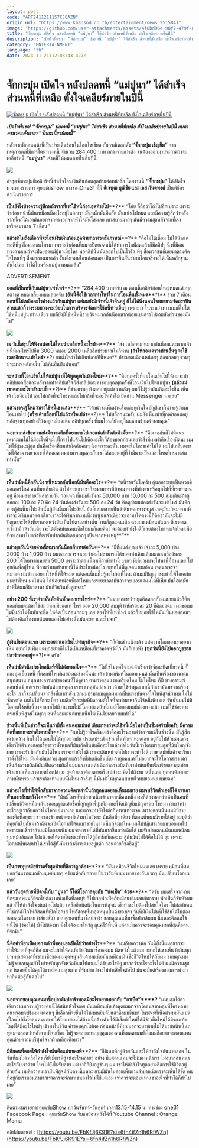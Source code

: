 ```yaml
---
layout: post
code: "ART2411211157CJQAZN"
origin_url: "https://www.khaosod.co.th/entertainment/news_9515841"
image: "https://github.com/user-attachments/assets/4f8bd96e-98f2-479f-8145-d45639b1e75a"
title: "จั๊กกะบุ๋ม เปิดใจ หลังปลดหนี้ “แม่ปูนา” ได้สำเร็จ ส่วนหนี้ที่เหลือ ตั้งใจเคลียร์ภายในปีนี้"
description: "เปิดใจที่แรก! “จั๊กกะบุ๋ม” ปลดหนี้ “แม่ปูนา” ได้สำเร็จ ส่วนหนี้ที่เหลือ ตั้งใจเคลียร์ภายในปีนี้ ลบคำครหาคนตั้งฉายา “จั๊กกะเบี้ยวบิดหนี้”"
category: "ENTERTAINMENT"
language: "th"
date: 2024-11-21T12:03:43.427Z
---
```


# จั๊กกะบุ๋ม เปิดใจ หลังปลดหนี้ “แม่ปูนา” ได้สำเร็จ ส่วนหนี้ที่เหลือ ตั้งใจเคลียร์ภายในปีนี้

[![จั๊กกะบุ๋ม เปิดใจ หลังปลดหนี้ “แม่ปูนา” ได้สำเร็จ ส่วนหนี้ที่เหลือ ตั้งใจเคลียร์ภายในปีนี้](https://www.khaosod.co.th/wpapp/uploads/2024/11/jakkabum1-1.jpg "จั๊กกะบุ๋ม เปิดใจ หลังปลดหนี้ “แม่ปูนา” ได้สำเร็จ ส่วนหนี้ที่เหลือ ตั้งใจเคลียร์ภายในปีนี้")](https://www.khaosod.co.th/wpapp/uploads/2024/11/jakkabum1-1.jpg)

_**เปิดใจที่แรก! “จั๊กกะบุ๋ม” ปลดหนี้ “แม่ปูนา” ได้สำเร็จ ส่วนหนี้ที่เหลือ ตั้งใจเคลียร์ภายในปีนี้ ลบคำครหาคนตั้งฉายา “จั๊กกะเบี้ยวบิดหนี้”**_

หลังจากที่ก่อนหน้านี้เป็นประเด็นร้อนในโลกโซเชียล กับกรณีตลกดัง **“จั๊กกะบุ๋ม เชิญยิ้ม”** จากเหตุการณ์ที่มีการโดนทวงหนี้ จำนวน 284,400 บาท กลางรายการดัง จนต้องออกมาประกาศว่าจะเคลียร์หนี้ **“แม่ปูนา”** เจ้าหนี้ให้หมดภายในสิ้นปีนี้

[![](https://www.khaosod.co.th/wpapp/uploads/2024/11/jakkabum3.jpg)](https://www.khaosod.co.th/wpapp/uploads/2024/11/jakkabum3.jpg)

ล่าสุดจั๊กกะบุ๋มก็เคลียร์หนี้สำเร็จโอนเงินคืนก้อนสุดท้ายต่อหน้าสื่อ โดยงานนี้ **“จั๊กกะบุ๋ม”** ได้เปิดใจผ่านทางรายการ คุยแซ่บshow ทางช่องOne31 ที่มี **ดีเจพุฒ พุฒิชัย และ เอส กันตพงศ์** เป็นพิธีกรดำเนินรายการ

**เป็นยังไงบ้างความรู้สึกหลังจากที่เราใช้หนี้ก้อนสุดท้ายไป****?** “โอ้ย ก็ถือว่าโล่งไปอีกเปราะ เพราะว่าก่อนหน้านี้มันเหมือนมีอะไรอยู่ในอกเรา มันหนักมันอึดอัด มันแน่นไปหมด และมีความรู้สึกว่าหลังจากที่เราได้เอามันออกจากตรงอกจากหัวใจมันโล่งเลย เบาสบายมากๆ มันมีความสุขหลังจากที่เราเครียดมานาน 7 เดือน”

**แล้วทำไมถึงเลือกที่จะโอนเงินเงินก้อนสุดท้ายกลางวงสัมภาษณ์****?** “คือไม่ได้เตี๊ยม ไม่ได้นัดแต่พอดีพี่ๆ สื่อมวลชนโทรมา เพราะว่าก่อนที่ผมจะปิดยอดหนี้ได้ทำการไลฟ์สดแล้วก็มีคลิปๆ นึงที่มีคนทวงถามผมว่าจะปิดยอดแม่ปูนาเมื่อไหร่ พอคลิปนั้นมันออกไปเป็นไวรัล พี่ๆ สื่อมวลชนก็เลยมาตามติด ใจไหนพี่ๆ สื่อมวลชนมาแล้ว งั้นเดี๋ยวผมโอนก่อนเลย เป็นการยืนยันว่าผมโอนจริงจะได้เห็นหลักฐานกันไปเลย ว่าได้โอนคืนแม่ปูนาหมดแล้ว”

ADVERTISEMENT

**ยอดที่เป็นหนี้กับแม่ปูนาเท่าไหร่****?** “284,400 บาทครับ ณ ตอนนี้เคลียร์ก้อนใหญ่หมดแล้วทุกสตางค์ หมดเกลี้ยงหมดเลยครับ **(อันนี้คือใช้เวลาเท่าไหร่ในการโอนคืนทั้งหมด****?)** ร่วม 7 เดือน **ตอนนี้ไม่เหลืออะไรค้างแล้วกับแม่ปูนา แต่ผมยังมีเจ้าหนี้เจ้าอื่นอยู่ ก็ไม่ได้นิ่งนอนใจพยายามจัดสรรปันส่วนแล้วก็วางระบบวางระเบียบในการบริหารจัดการใช้หนี้ท่านอื่นๆ** เพราะว่า ในระหว่างทางผมก็ไม่ได้ใช้หนี้แม่ปูนาท่านเดียว ผมก็ยังมีใช้หนี้หนี้รายวันหมวกกันน็อกมากน้อยแบ่งสรรไปตามสัดส่วนของมันไป”

[![](https://www.khaosod.co.th/wpapp/uploads/2024/11/jakkabum4.jpg)](https://www.khaosod.co.th/wpapp/uploads/2024/11/jakkabum4.jpg)

**ณ วันนี้สรุปให้ฟังหน่อยได้ไหมว่าเหลือหนี้อะไรบ้าง****?** “ส่ง เหลือพวกหมวกกันน็อกและพวกเจ้าหนี้ที่ผมโทรไปยืม 3000 หน่อย 2000 เหลืออีกประมาณไม่กี่ท่าน **(ถ้าให้ลองเดาว่าท่านอื่นๆ จะใช้เวลาอีกนานเท่าไหร่****?) ผมตั้งใจว่าไม่เกินปลายปีนี้หมด** ประมาณเดือนหน่อยๆ ก้อนกลมๆ รวมๆ ประมาณหลักหมื่น ไม่เกินสิ้นปีแน่นอน”

**ระหว่างที่โอนเงินไปให้แม่ปูนามีได้พูดคุยกันบ้างไหม****?** “คือทุกครั้งที่ผมโอนเงินไปให้ผมจะทำคลิปบอกสื่อและหลังจากทำคลิปเสร็จก็ส่งสลิปและคำขอบคุณทุกครั้งที่โอนเงินไปให้แม่ปูนา **(แล้วแม่เขาตอบอะไรกลับมามั้ย****?)** ก็ช่วงแรกๆ ยังตอบอยู่แต่ช่วงหลังๆ ผมก็ไม่รู้ว่ามันเกิดอะไรขึ้น เห็นเค้านิ่งเงียบไป เลยไม่กล้าที่จะโทรหาเลยไม่กล้าที่จะอะไรเค้าไม่เปิดอ่าน Messenger ผมเลย”

**แล้วเขาจะรู้ไหมว่าเราใช้หนี้เขาแล้ว****?** “เค้าน่าจะเห็นผ่านสื่อและดูเงินในบัญชีเขาก็น่าจะรู้ว่าผมโอนเข้าไป **(หรือเค้าบล็อกพี่ไปแล้วหรือเปล่า****?)** ไม่บล็อกนะครับ ผมยังเห็นเฟซบุ๊กเค้าออนอยู่ หลักฐานทุกอย่างก็ยังอยู่เหมือนเดิม สลิปทุกครั้ง ที่ผมโอนก็ยังอยู่ในแชทพร้อมคำขอบคุณ”

**นอกจากส่งข้อความยังมีความคิดที่อยากจะไปเจอแม่เค้าตัวต่อตัวมั้ย****?** “คือเจอกันก็ไม่ติดนะ เพราะผมไม่ได้มีอะไรที่จะไปโกรธไปแค้นไปเคืองอะไรก็ต้องบอกก่อนเลยว่าสิ่งที่ผมทำคือเรื่องผิดนะ ผมไม่ใช่ผู้ชนะผู้ถูก มันคือเรื่องที่ผมทำผิดกับคนๆ นึงเพราะฉะนั้น ผมจะไปโกรธเค้าไม่ได้ ผมไปเกลียดเขาไม่ได้สามารถเจอเขาได้ตลอด ผมสามารถพูดคุยกับเขาได้ตลอดอยู่ที่ว่ามันจะเป็นเวลาไหนที่เหมาะสมเท่านั้น”

[![](https://www.khaosod.co.th/wpapp/uploads/2024/11/jakkabum5.jpg)](https://www.khaosod.co.th/wpapp/uploads/2024/11/jakkabum5.jpg)

**เห็นว่ามีหนี้อีกอันนึง หนี้หมวกกันน็อกนี่มันคืออะไร****?** “หนี้รายวันไงครับ กู้นอกระบบเป็นพวกขี่มอเตอร์ไซค์ คนที่มาเก็บเงิน ถ้าไม่จ่ายเขา เขาก็จะมามาหาที่บ้านมาทวงที่ทำงานหรือบุกไปที่ที่เราทำงานอยู่ คือผมส่งรายวันส่งรายวัน ก่อนหน้านี้ผมส่งวันละ 50,000 บาท 10,000 ละ 500 สมมตินะถ้ากู้ดอกละ 100 ละ 20 คือ 24 วันต้องส่งวันละ 500 ส่ง 24 วัน คิดดูว่าผมต้องส่งวันละเท่าไหร่ มันคือการกู้อันนี้มาโปะอันนั้นกู้อันนั้นมาโปะอันนี้ มันก็เลยกลายเป็นว่าดินพอกหางหมูสาเหตุมันเกิดมาจากที่เราจะมีเงินอนาคต เดี๋ยวเราจะได้เงินจากงานนี้งานนู้นแล้วเดี๋ยวจะเอามาให้ตรงนี้ก็คิดว่ามันจะไม่มีปัญหาอะไรสิ่งที่เราคาดหวังมันเป็นไปตามอย่างนั้น งานก็ถูกแคนเซิล ดวงผมเหมือนมันตก ที่เราคาดหวังว่าอีกห้าวันเดี๋ยวจะได้ตังค์มันแคนเซิลไปผมก็เลยคิดว่าจะต้องทำยังไงดีก็เลยต้องโทรหาเจ้าใหม่เพื่อที่จะเอามาโปะเจ้าที่เรารับปากมันก็เลยพอกๆ เป็นพอกหางหมู**”**

**แล้วทุกวันนี้จ่ายค่าหนี้หมวกกันน็อกกี่บาทต่อวัน****?** “มีที่ผมส่งบางเจ้า เจ้าละ 5,000 บ้าง 2000 บ้าง 1,000 บ้าง ผมขอเลยเจรจาเลยว่าผมไม่สามารถได้ยอดเท่าเดิมแล้วผมขอเหลือวันละ 200 ได้ไหมจากเคยส่ง 5000 เพราะว่าตอนนี้ผมมีกำลังเท่านี้ แรกๆ มีเดี๋ยวผมจะไปหาพี่ที่บ้านเลย ไปคุยกันพี่อยู่ไหน พี่ถามว่าผมทำแบบนี้ได้ประโยชน์อะไร อยากให้พี่ดูเจตนาผมก่อน เจตนาเจรจาหมายความว่าผมอยากใช้หนี้พี่ให้หมด แต่ตอนนี้ผมไม่รู้จะไปหาที่ไหน ถ้าผมมีปัญญาส่งเท่านี้พี่โอเคกับผมเท่าไหน ผมไม่หนี ได้น้อยหน่อยพี่เอาไหมและระยะเวลามันอาจจะเยอะแต่ผมให้พี่เนี่ย มันโอเคมั้ย ถ้าพี่ได้ผมก็มีเวลาหา มันก็วินวินทั้งคู่แหละ”

**อย่าง 200 ที่เราจ่ายมันหักต้นหักดอกเท่าไหร่****?** “ผมบอกเขาว่าหยุดคิดดอกกับผมเลยแล้วก็คิด ยอดที่ผมจะต้องใช้อ่ะ ว่าผมมียอดเท่าไหร่ ยอด 20,000 สมมุติว่าหักร้อยละ 20 ก็คิดยอดมา ผมขอผมไม่มีแล้วไม่งั้นมันจะยืด ให้คิดเป็นก้อนกลมๆ เลย ต้องให้พี่เท่าไหร่ แล้วก็ทยอยใช้ให้มันเป็นยอดกลมๆ ไม่ต้องคิดเรื่องทบต้นทบดอกไม่อย่างนั้นมันจะยาวและไม่จบ”

[![](https://www.khaosod.co.th/wpapp/uploads/2024/11/jakkabum6.jpg)](https://www.khaosod.co.th/wpapp/uploads/2024/11/jakkabum6.jpg)

**กู้เงินยืมตอนแรก เพราะอยากเอาเงินไปทำธุรกิจ****?** “ก็เงินส่วนนึงแล้ว แต่ความโลภของเราอยากเพิ่ม อยากได้เพิ่ม แต่ทุกอย่างก็ไม่ได้เป็นเหมือนที่เราคาดหวังไว้ มันก็เลยพัง **(ทุกวันนี้ยังไปออกบูธขายปลาร้าทอดอยู่****?)** ครับ”

**เห็นว่ามีคำนึงประโยคนึงที่พี่ไม่ค่อยพอใจ****?** “ไม่ใช่ไม่พอใจ แต่เค้าเรียกว่าจั๊กกะบิดเบี้ยวหนี้ จั๊กกะบุ๋มเบี้ยวหนี้ ที่ตลกทีโพ มันเยอะนะช่วงนั้นน่ะ เค้าเข้ามาพิมพ์ในคอมเมนต์ นั้นเป็นเรื่องของความสนุกสนาน สนุกทางอารมณ์ของคนที่ได้ดูข่าว ถามว่าตอนแรกเครียดไหม โมโหไหม ก็มี บางอารมณ์ตอนนั้นมี แต่เราระงับมันด้วยเหตุผล เราหาเหตุมันก่อนว่า เค้ามาใช้คำพูดแบบนี้กับเรามันมาจากเรื่องอะไร เราก็จะเปลี่ยนจากสิ่งที่เขากำลังบอกผมปรมาผมดูถูกผมมาเป็นแรงบันดาลใจให้พิสูจน์ว่าผม ไม่ใช่จั๊กกะบิด ผมไม่ใช่จั๊กกะเบี้ยว ผมคือจั๊กกะบุ๋มที่มีความตั้งใจที่จะทำมาหากินใช้หนี้เพียงแต่ วันนั้นผมไม่มีโอกาสใช้หนี้เนื่องจากผมไม่มีงาน ผมไม่มีโอกาสแต่วันนี้ผมมีโอกาสผมมีช่องทางแล้ว ผมก็ใช้ช่องทางตรงเนี่ยพิสูจน์ให้ทุกๆ คนที่คอมเม้นต์แบบเนี่ยให้เห็นไปเลยว่าผมทำได้”

**ช่วงนั้นที่เป็นข่าวก็จะเห็นว่ามีทั้ง คนคอมเม้นต์ เดินมาหาว่าจะใช้หนี้เมื่อไหร่ เป็นซึมเศร้ามั้ยครับ มีความคิดที่อยากจะฆ่าตัวตายมั้ย****?** “ผมไม่รู้ว่าโรคซึมเศร้าคืออะไรนะ แต่ว่าอารมณ์ในช่วงนั้น มันรู้สึกเคว้งคว้าง กินไม่ได้นอนไม่ได้ทุกอย่างมัน ประเดประดังเข้ามาในหัวเราหมดเลย อยู่กับไฟหัวนอนดวงเดียวให้ตัวเองตอบเรื่องราวทั้งหมดที่มันเกิดขึ้นมันคืออะไรแล้วทำไมวันนี้เราโดนมรสุมลูกที่มันใหญ่จังเลย เราจะรับมือกับมันได้ไหม เราจะทำยังไงดี เราจะเดินหน้าต่อไปเราจะทำไงดี ภาษาสมัยนี้เค้าจะเรียกว่าดิ่งใช่ไหม มันดิ่งมันดาวน์ สุดท้ายแล้วสิ่งที่มันเกิดขึ้นเนี่ย ถ้าทุกคนเค้าไม่อยากจะให้โอกาสเรา เค้าเห็นถึงความผิดที่มันเป็นความผิดในมุมมองของเค้า คิดว่าความผิดที่เราทำมันเป็นเรื่องร้ายแรงสุดท้ายเค้าอยากเห็นเราตายหรือเปล่าวะ สุดท้ายเราต้องตายหรือเปล่าวะ คิดไปถึงขนาดนั้นเลย ทุกคนต้องการภาพนั้นหรอ แล้วเราต้องทำแบบนั้นไหม ถ้าสิ่งๆ นี้มันทำให้ทุกคนสบายใจผมยอมนะ ผมยอม”

**แล้วอะไรที่ทำให้พี่กลับมาจากความคิดเหล่านั้นถ้าทุกคนอยากเห็นผมตาย ผมจบชีวิตตัวเองก็ได้ เราเอาตัวเองกลับมายังไง****?** “มันมีโทรศัพท์สายหนึ่งเข้ามาจากพี่คนหนึ่ง ผมก็ต้องบอกว่าเค้าเป็นคนที่เปลี่ยนชีวิตเหมือนกันขออนุญาตเอ่ยชื่อพี่ญาญ่า พี่บุ๋มทีมงานที่จัดเชิญยิ้มเชิญอร่อย โทรมา ถามว่าทำอะไรอยู่เราก็บอกว่าไม่ไหวแย่มากเลย และแกจะทำยังไงต่อก็หาหนทางเจอ เพราะตอนนั้นผมมีที่ขายของคือที่อยุธยา ขายของข้างหน้าตรงที่เค้ามาไหว้พระ นั่นคือที่ๆ เดียว ที่ตอนนั้นผมมีรายได้อยู่ สมมุติว่าก็คุยกันไปกันมาถ้าฉันจะเปิดโอกาสให้แกมาขายในงานนี้แกจะมาไหม ผมไม่ปฏิเสธเลยผมบอกผมไป เพราะผมเชื่อว่าถ้าผมมีโอกาสเพิ่ม ผมจะหารายได้ที่มันมากขึ้นกว่าเดิมได้ ผมรับปากตอนนั้นผมเหมือนทุบหม้อล้มเลย ไปแล้วขอให้ตายในขณะที่เราได้สู้อีกซักทีเถอะวะ สู้กับมันไม่ได้คือไม่ได้ ลุย เพราะโอกาสนั้นเลยทำให้เราได้สู้ทั้งที่เรากำลังจะตายอยู่แล้ว ก่อนตายก็ขอฮึดสู้”

[![](https://www.khaosod.co.th/wpapp/uploads/2024/11/jakkabum9.jpg)](https://www.khaosod.co.th/wpapp/uploads/2024/11/jakkabum9.jpg)

**เป็นการทุบหม้อข้าวครั้งสุดท้ายที่ถือว่าถูกต้อง****?** “มันเหมือนชีวิตใหม่ผมเลย เพราะเหมือนที่ผมบอกวันแรกผมกลัวมนุษย์มากๆ ครับแต่กลับกลายเป็นว่าวันที่ผมมาขายของวันแรกๆ มันเปลี่ยนโลกผมเลย”

**แล้ววันสุดท้ายที่ปิดหนี้กับ “ปูนา” ก็ได้มีโอกาสคุยกับ “พ่อเป็ด” ด้วย****?** “ครับ ผมเสร็จจากงานที่กรุงเทพผมก็ตีรถไปต่องานพ่อเป็ดที่ลพบุรี ก็ไปเจอพ่อเป็ดก็เหมือนเดิมเลยก้มกราบ พ่อเป็ดก็จับหัวผมแล้วก็ให้กำลังใจ มันผ่านไปแล้ว เหลืออีกนิดนึงในการพิสูจน์ เอ็งทำซะไม่ต้องไปสนใจใคร โฟกัสกับคนที่ให้กำลังใจโฟกัสคนที่เปิดโอกาส โฟกัสคนที่มาอุดหนุนสินค้าของเรา วันนี้มีเงินใช้หนี้ใช้สินได้ไม่ต้อง ขอบคุณใครเลย (เสียงสั่น) ขอบคุณคนที่มาซื้อปลาร้า ขอบคุณคนที่มาซื้อปลาส้มผม นี่แหละคือคนใช้หนี้ให้ (ร้องไห้) มึงไม่ต้องมา มึงไม่ต้องมาไหว้กู กูแค่ให้พื้นที่ แต่คนมึงควรจะขอบคุณมากที่สุดคือคนที่รักมึง”

**นี่คือคำที่อาเป็ดบอก แล้วพี่ตอบเอาเป็ดไปว่าอย่างไร****?** “ผมก็บอกว่าพ่อ วันนี้สิ่งนี้ผมอยากจะทำให้มากที่สุดก็คือ ผมจะไม่ทำให้คนที่เสียเงินมาซื้อของผม ผิดหวังในตัวผม อยากให้เขาเห็นว่าเงินทุกบาททุกสตางค์ที่เขามาซื้อของผมอุดหนุนสินค้าผมเนี่ยมันเหมือนเงินซื้อชีวิตใหม่ให้กับผม ขอบคุณผมไม่รู้จะขอบคุณยังไงสำหรับทุกจังหวัดที่ผมไปมาผมได้รับอะไรดีๆ มากกว่าอะไรอะไรไม่ดี ผมมีความสุขทุกวันเลยยิ้มได้คุยได้ขายมีความสุขมาก ก็รับปากว่าจะไม่ทำเสียใจต่อไป มันจะมีแต่เรื่องของการทำมาหากินต่อสู้กันต่อไป”

[![](https://www.khaosod.co.th/wpapp/uploads/2024/11/jakkabum10.jpg)](https://www.khaosod.co.th/wpapp/uploads/2024/11/jakkabum10.jpg)

**นอกจากขอบคุณคนมาซื้อปลาส้มปลาร้าทอดมีอะไรอยากบอกกับ “อาเป็ด”****?** “ผมบอกได้คำเดียวว่าผมกราบผู้ชายคนนี้ได้สนิทหัวใจเลย มันเหมือนกับเค้าฉุดผมมาจากโคลนจากหลุมที่ใครหลายคนพร้อมจะฝังผม แต่คนๆ นี้เลือกที่จะยื่นไม้ให้ผมหยิบจับแล้วดึงผมขึ้นมา ในขณะที่เนื้อตัวผมมันแปดเปื้อนไปทั้งโคลนตมแต่เขาให้โอกาสผมได้ล้างเนื้อล้างตัว ได้มีเสื้อผ้าใหม่ได้มีข้าวมื้อใหม่ได้มีรองเท้าใหม่ได้มีอะไรใหม่ๆ เข้ามาในชีวิต คำขอบคุณไม่พอ ก่อนหน้านี้ที่ผมบอกจะบวชผมไม่ได้บวชหนีหนี้นะ พูดมาตลอดว่าหลังจากที่จบเรื่อง ไม่รู้จะตอบแทนบุญคุณของคนที่เมตตาผมยังไงผมก็อยากจะตอบแทนคุณด้วยความบริสุทธิ์จากผ้าเหลืองคือบวช”

**มีอีกคนที่คอยให้กำลังใจนั่นคือแฟนของพี่****?** “ก็มีเอมที่อยู่ด้วยกันและให้กำลังใจกันมาตลอด ในวันที่ผมไม่เหลือใคร ก็ยังมีเขาพิสูจน์อะไรหลายๆ อย่าง มีแต่คนแทบจะไม่มองหน้าเรา ไม่อยากสนทนาอะไรกับเราด้วย โทรไปยังไม่รับสาย แต่เขาก็ก็ยังอยู่ข้างๆ ผม เขาให้กำลังใจทุกอย่างคือการใช้ชีวิตอยู่ด้วยกัน ผมคิดว่าคนเรามันพิสูจน์กันตรงนี้แหละ ยามมีมันไม่ค่อยเห็นยามลำบากเนี่ยเราจะเห็นได้ชัด คนที่อยู่กับเราตอนลำบากเราควรจะรักษาเขาเอาไว้ไม่ใช่แค่เอม เราควรจะตอบแทนเขาอะไรที่ทำได้ก็ทำไปเลย”

[![](https://www.khaosod.co.th/wpapp/uploads/2024/11/jakkabum7.jpg)](https://www.khaosod.co.th/wpapp/uploads/2024/11/jakkabum7.jpg)

ติดตามชมรายการคุยแซ่บShow ทุกวันจันทร์-วันศุกร์ เวลา13.15-14.15 น. ทางช่อง one31 Facebook Page : คุยแซ่บShow รับชมย้อนหลังได้ที่ Youtube Channel : Orange Mama

คลิปสัมภาษณ์ : [https://youtu.be/FbKfJj6K91E?si=6fn4ifZn1h6RfWZn](https://youtu.be/FbKfJj6K91E?si=6fn4ifZn1h6RfWZn)